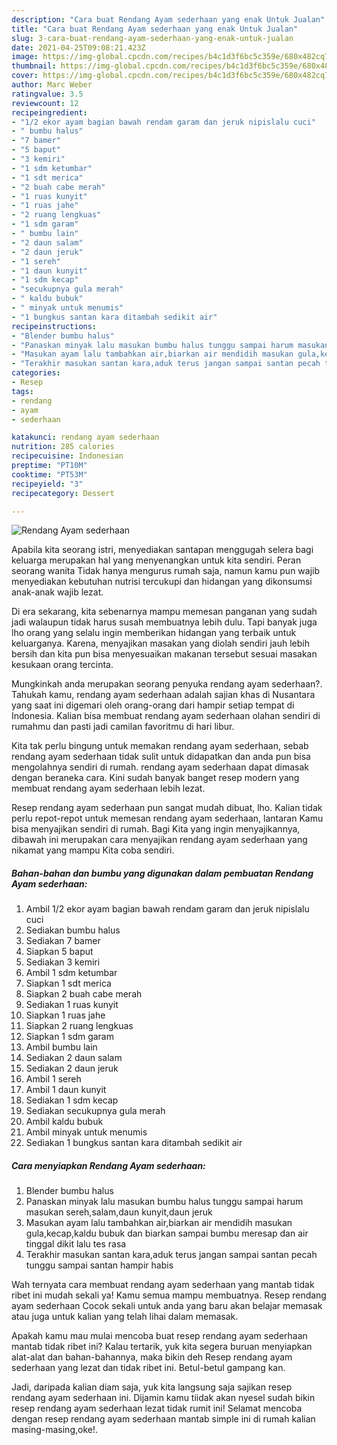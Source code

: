 ```yaml
---
description: "Cara buat Rendang Ayam sederhaan yang enak Untuk Jualan"
title: "Cara buat Rendang Ayam sederhaan yang enak Untuk Jualan"
slug: 3-cara-buat-rendang-ayam-sederhaan-yang-enak-untuk-jualan
date: 2021-04-25T09:08:21.423Z
image: https://img-global.cpcdn.com/recipes/b4c1d3f6bc5c359e/680x482cq70/rendang-ayam-sederhaan-foto-resep-utama.jpg
thumbnail: https://img-global.cpcdn.com/recipes/b4c1d3f6bc5c359e/680x482cq70/rendang-ayam-sederhaan-foto-resep-utama.jpg
cover: https://img-global.cpcdn.com/recipes/b4c1d3f6bc5c359e/680x482cq70/rendang-ayam-sederhaan-foto-resep-utama.jpg
author: Marc Weber
ratingvalue: 3.5
reviewcount: 12
recipeingredient:
- "1/2 ekor ayam bagian bawah rendam garam dan jeruk nipislalu cuci"
- " bumbu halus"
- "7 bamer"
- "5 baput"
- "3 kemiri"
- "1 sdm ketumbar"
- "1 sdt merica"
- "2 buah cabe merah"
- "1 ruas kunyit"
- "1 ruas jahe"
- "2 ruang lengkuas"
- "1 sdm garam"
- " bumbu lain"
- "2 daun salam"
- "2 daun jeruk"
- "1 sereh"
- "1 daun kunyit"
- "1 sdm kecap"
- "secukupnya gula merah"
- " kaldu bubuk"
- " minyak untuk menumis"
- "1 bungkus santan kara ditambah sedikit air"
recipeinstructions:
- "Blender bumbu halus"
- "Panaskan minyak lalu masukan bumbu halus tunggu sampai harum masukan sereh,salam,daun kunyit,daun jeruk"
- "Masukan ayam lalu tambahkan air,biarkan air mendidih masukan gula,kecap,kaldu bubuk dan biarkan sampai bumbu meresap dan air tinggal dikit lalu tes rasa"
- "Terakhir masukan santan kara,aduk terus jangan sampai santan pecah tunggu sampai santan hampir habis"
categories:
- Resep
tags:
- rendang
- ayam
- sederhaan

katakunci: rendang ayam sederhaan 
nutrition: 285 calories
recipecuisine: Indonesian
preptime: "PT10M"
cooktime: "PT53M"
recipeyield: "3"
recipecategory: Dessert

---
```



![Rendang Ayam sederhaan](https://img-global.cpcdn.com/recipes/b4c1d3f6bc5c359e/680x482cq70/rendang-ayam-sederhaan-foto-resep-utama.jpg)

Apabila kita seorang istri, menyediakan santapan menggugah selera bagi keluarga merupakan hal yang menyenangkan untuk kita sendiri. Peran seorang  wanita Tidak hanya mengurus rumah saja, namun kamu pun wajib menyediakan kebutuhan nutrisi tercukupi dan hidangan yang dikonsumsi anak-anak wajib lezat.

Di era  sekarang, kita sebenarnya mampu memesan panganan yang sudah jadi walaupun tidak harus susah membuatnya lebih dulu. Tapi banyak juga lho orang yang selalu ingin memberikan hidangan yang terbaik untuk keluarganya. Karena, menyajikan masakan yang diolah sendiri jauh lebih bersih dan kita pun bisa menyesuaikan makanan tersebut sesuai masakan kesukaan orang tercinta. 



Mungkinkah anda merupakan seorang penyuka rendang ayam sederhaan?. Tahukah kamu, rendang ayam sederhaan adalah sajian khas di Nusantara yang saat ini digemari oleh orang-orang dari hampir setiap tempat di Indonesia. Kalian bisa membuat rendang ayam sederhaan olahan sendiri di rumahmu dan pasti jadi camilan favoritmu di hari libur.

Kita tak perlu bingung untuk memakan rendang ayam sederhaan, sebab rendang ayam sederhaan tidak sulit untuk didapatkan dan anda pun bisa mengolahnya sendiri di rumah. rendang ayam sederhaan dapat dimasak dengan beraneka cara. Kini sudah banyak banget resep modern yang membuat rendang ayam sederhaan lebih lezat.

Resep rendang ayam sederhaan pun sangat mudah dibuat, lho. Kalian tidak perlu repot-repot untuk memesan rendang ayam sederhaan, lantaran Kamu bisa menyajikan sendiri di rumah. Bagi Kita yang ingin menyajikannya, dibawah ini merupakan cara menyajikan rendang ayam sederhaan yang nikamat yang mampu Kita coba sendiri.

<!--inarticleads1-->

##### Bahan-bahan dan bumbu yang digunakan dalam pembuatan Rendang Ayam sederhaan:

1. Ambil 1/2 ekor ayam bagian bawah rendam garam dan jeruk nipislalu cuci
1. Sediakan  bumbu halus
1. Sediakan 7 bamer
1. Siapkan 5 baput
1. Sediakan 3 kemiri
1. Ambil 1 sdm ketumbar
1. Siapkan 1 sdt merica
1. Siapkan 2 buah cabe merah
1. Sediakan 1 ruas kunyit
1. Siapkan 1 ruas jahe
1. Siapkan 2 ruang lengkuas
1. Siapkan 1 sdm garam
1. Ambil  bumbu lain
1. Sediakan 2 daun salam
1. Sediakan 2 daun jeruk
1. Ambil 1 sereh
1. Ambil 1 daun kunyit
1. Sediakan 1 sdm kecap
1. Sediakan secukupnya gula merah
1. Ambil  kaldu bubuk
1. Ambil  minyak untuk menumis
1. Sediakan 1 bungkus santan kara ditambah sedikit air




<!--inarticleads2-->

##### Cara menyiapkan Rendang Ayam sederhaan:

1. Blender bumbu halus
1. Panaskan minyak lalu masukan bumbu halus tunggu sampai harum masukan sereh,salam,daun kunyit,daun jeruk
1. Masukan ayam lalu tambahkan air,biarkan air mendidih masukan gula,kecap,kaldu bubuk dan biarkan sampai bumbu meresap dan air tinggal dikit lalu tes rasa
1. Terakhir masukan santan kara,aduk terus jangan sampai santan pecah tunggu sampai santan hampir habis




Wah ternyata cara membuat rendang ayam sederhaan yang mantab tidak ribet ini mudah sekali ya! Kamu semua mampu membuatnya. Resep rendang ayam sederhaan Cocok sekali untuk anda yang baru akan belajar memasak atau juga untuk kalian yang telah lihai dalam memasak.

Apakah kamu mau mulai mencoba buat resep rendang ayam sederhaan mantab tidak ribet ini? Kalau tertarik, yuk kita segera buruan menyiapkan alat-alat dan bahan-bahannya, maka bikin deh Resep rendang ayam sederhaan yang lezat dan tidak ribet ini. Betul-betul gampang kan. 

Jadi, daripada kalian diam saja, yuk kita langsung saja sajikan resep rendang ayam sederhaan ini. Dijamin kamu tiidak akan nyesel sudah bikin resep rendang ayam sederhaan lezat tidak rumit ini! Selamat mencoba dengan resep rendang ayam sederhaan mantab simple ini di rumah kalian masing-masing,oke!.


